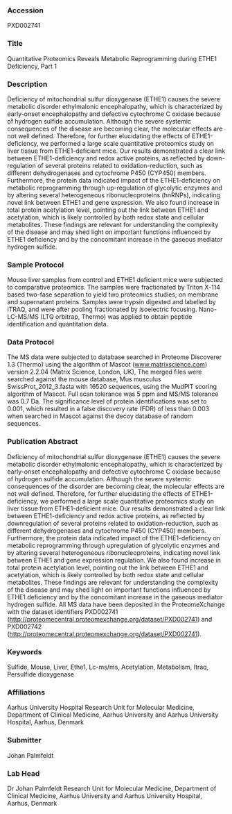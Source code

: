 ### Accession
PXD002741

### Title
Quantitative Proteomics Reveals Metabolic Reprogramming during ETHE1 Deficiency, Part 1

### Description
Deficiency of mitochondrial sulfur dioxygenase (ETHE1) causes the severe metabolic disorder ethylmalonic encephalopathy, which is characterized by early-onset encephalopathy and defective cytochrome C oxidase because of hydrogen sulfide accumulation. Although the severe systemic consequences of the disease are becoming clear, the molecular effects are not well defined. Therefore, for further elucidating the effects of ETHE1-deficiency, we performed a large scale quantitative proteomics study on liver tissue from ETHE1-deficient mice. Our results demonstrated a clear link between ETHE1-deficiency and redox active proteins, as reflected by down-regulation of several proteins related to oxidation-reduction, such as different dehydrogenases and cytochrome P450 (CYP450) members. Furthermore, the protein data indicated impact of the ETHE1-deficiency on metabolic reprogramming through up-regulation of glycolytic enzymes and by altering several heterogeneous ribonucleoproteins (hnRNPs), indicating novel link between ETHE1 and gene expression. We also found increase in total protein acetylation level, pointing out the link between ETHE1 and acetylation, which is likely controlled by both redox state and cellular metabolites. These findings are relevant for understanding the complexity of the disease and may shed light on important functions influenced by ETHE1 deficiency and by the concomitant increase in the gaseous mediator hydrogen sulfide.

### Sample Protocol
Mouse liver samples from control and ETHE1 deficient mice were subjected to comparative proteomics. The samples were fractionated by Triton X-114 based two-fase separation to yield two proteomics studies; on membrane and supernatant proteins. Samples were trypsin digested and labelled by iTRAQ, and were after pooling fractionated by isoelectric focusing. Nano-LC-MS/MS (LTQ orbitrap, Thermo) was applied to obtain peptide identification and quantitation data.

### Data Protocol
The MS data were subjected to database searched in Proteome Discoverer 1.3 (Thermo) using the algorithm of Mascot (www.matrixscience.com) version 2.2.04 (Matrix Science, London, UK), The merged files were searched against the mouse database, Mus musculus SwissProt_2012_3.fasta with 16520 sequences, using the MudPIT scoring algorithm of Mascot. Full scan tolerance was 5 ppm and MS/MS tolerance was 0.7 Da. The significance level of protein identifications was set to 0.001, which resulted in a false discovery rate (FDR) of less than 0.003 when searched in Mascot against the decoy database of random sequences.

### Publication Abstract
Deficiency of mitochondrial sulfur dioxygenase (ETHE1) causes the severe metabolic disorder ethylmalonic encephalopathy, which is characterized by early-onset encephalopathy and defective cytochrome C oxidase because of hydrogen sulfide accumulation. Although the severe systemic consequences of the disorder are becoming clear, the molecular effects are not well defined. Therefore, for further elucidating the effects of ETHE1-deficiency, we performed a large scale quantitative proteomics study on liver tissue from ETHE1-deficient mice. Our results demonstrated a clear link between ETHE1-deficiency and redox active proteins, as reflected by downregulation of several proteins related to oxidation-reduction, such as different dehydrogenases and cytochrome P450 (CYP450) members. Furthermore, the protein data indicated impact of the ETHE1-deficiency on metabolic reprogramming through upregulation of glycolytic enzymes and by altering several heterogeneous ribonucleoproteins, indicating novel link between ETHE1 and gene expression regulation. We also found increase in total protein acetylation level, pointing out the link between ETHE1 and acetylation, which is likely controlled by both redox state and cellular metabolites. These findings are relevant for understanding the complexity of the disease and may shed light on important functions influenced by ETHE1 deficiency and by the concomitant increase in the gaseous mediator hydrogen sulfide. All MS data have been deposited in the ProteomeXchange with the dataset identifiers PXD002741 (http://proteomecentral.proteomexchange.org/dataset/PXD002741) and PXD002742 (http://proteomecentral.proteomexchange.org/dataset/PXD002741).

### Keywords
Sulfide, Mouse, Liver, Ethe1, Lc-ms/ms, Acetylation, Metabolism, Itraq, Persulfide dioxygenase

### Affiliations
Aarhus University Hospital
Research Unit for Molecular Medicine, Department of Clinical Medicine, Aarhus University and Aarhus University Hospital, Aarhus, Denmark

### Submitter
Johan  Palmfeldt

### Lab Head
Dr Johan Palmfeldt
Research Unit for Molecular Medicine, Department of Clinical Medicine, Aarhus University and Aarhus University Hospital, Aarhus, Denmark


